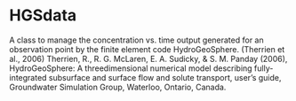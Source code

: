 # HGSdata
A class to manage the concentration vs. time output generated for an observation point by the finite element code HydroGeoSphere.
(Therrien et al., 2006) Therrien, R., R. G. McLaren, E. A. Sudicky, &amp; S. M. Panday (2006), HydroGeoSphere: A threedimensional numerical model describing fully-integrated subsurface and surface flow and solute transport, user’s guide, Groundwater Simulation Group, Waterloo, Ontario, Canada.
